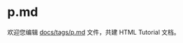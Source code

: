 p.md
===

欢迎您编辑 <a target="__blank" href="https://github.com/jaywcjlove/html-tutorial/blob/main/docs/tags/p.md">docs/tags/p.md</a> 文件，共建 HTML Tutorial 文档。
